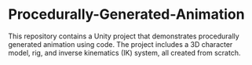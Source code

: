 # Procedurally-Generated-Animation
This repository contains a Unity project that demonstrates procedurally generated animation using code. The project includes a 3D character model, rig, and inverse kinematics (IK) system, all created from scratch.
